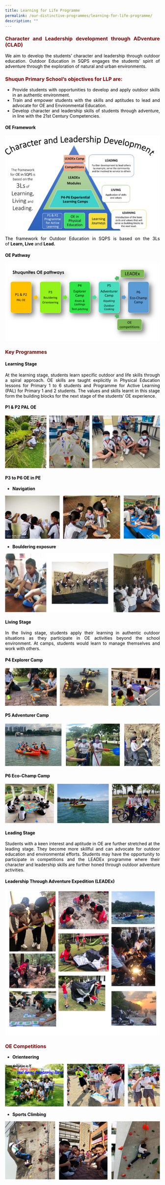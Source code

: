 ```yaml
---
title: Learning for Life Programme
permalink: /our-distinctive-programmes/learning-for-life-programme/
description: ""
---
```

<h3 style="text-align: justify;"><strong><span style="color: #800000;">Character and Leadership development through ADventure (CLAD)</span></strong></h3>

<p style="text-align: justify;"><span style="color: #000000;">We aim to develop the students&rsquo; character and leadership through outdoor education. Outdoor Education in SQPS engages the students&rsquo; spirit of adventure through the exploration of natural and urban environments.</span></p>

<h3 style="text-align: justify;"><strong><span style="color: #800000;">Shuqun Primary School&rsquo;s objectives for LLP are:</span></strong></h3>

<ul style="text-align: justify;">
<li><span style="color: #000000;">Provide students with opportunities to develop and apply outdoor skills in an authentic environment.</span></li>
<li><span style="color: #000000;">Train and empower students with the skills and aptitudes to lead and advocate for OE and Environmental Education.</span></li>
<li><span style="color: #000000;">Develop character and leadership skills of students through adventure, in line with the 21st Century Competencies.</span></li>
</ul>
<h4 style="text-align: justify;"><span style="color: #000000;"><strong>OE Framework</strong></span></h4>

![](/images/LLP001.jpg)
<p style="text-align: justify;"><span style="color: #000000;">The framework for Outdoor Education in SQPS is based on the 3Ls of&nbsp;<strong>Learn, Live</strong>&nbsp;and&nbsp;<strong>Lead. </strong></span></p>
<h4 style="text-align: justify;"><span style="color: #000000;"><strong>OE Pathway</strong></span></h4>

![](/images/LLP002.jpg)
<h3 style="text-align: justify;"><strong><span style="color: #800000;">Key Programmes</span></strong></h3>

<h4 style="text-align: justify;"><span style="color: #000000;"><strong>Learning Stage</strong></span></h4>
<p style="text-align: justify;"><span style="color: #000000;">At the learning stage, students learn specific outdoor and life skills through a spiral approach. OE skills are taught explicitly in Physical Education lessons for Primary 1 to 6 students and Programme for Active Learning (PAL) for Primary 1 and 2 students. The values and skills learnt in this stage form the building blocks for the next stage of the students&rsquo; OE experience.</span></p>
<h4 style="text-align: justify;"><span style="color: #000000;"><strong>P1 &amp; P2 PAL OE</strong></span></h4>

![](/images/LLP003.jpg)
<h4 style="text-align: justify;"><span style="color: #000000;"><strong>P3 to P6 OE in PE</strong></span></h4>
<ul>
<li style="text-align: justify;"><span style="color: #000000;"><strong>Navigation</strong></span></li>
</ul>

![](/images/LLP004.jpg)
<ul>
<li style="text-align: justify;"><span style="color: #000000;"><strong>Bouldering exposure</strong></span></li>
</ul>

![](/images/LLP005.jpg)
<h4 style="text-align: justify;"><span style="color: #000000;"><strong>Living Stage</strong></span></h4>
<p style="text-align: justify;"><span style="color: #000000;">In the living stage, students apply their learning in authentic outdoor situations as they participate in OE activities beyond the school environment. At camps, students would learn to manage themselves and work with others.&nbsp;</span></p>
<h4 style="text-align: justify;"><span style="color: #000000;"><strong>P4 Explorer Camp</strong></span></h4>

![](/images/LLP006.jpg)
<h4 style="text-align: justify;"><span style="color: #000000;"><strong>P5 Adventurer Camp</strong></span></h4>

![](/images/LLP007.jpg)
<h4 style="text-align: justify;"><span style="color: #000000;"><strong>P6 Eco-Champ Camp</strong></span></h4>

![](/images/LLP008.jpg)
<h4 style="text-align: justify;"><span style="color: #000000;"><strong>Leading Stage</strong></span></h4>
<p style="text-align: justify;"><span style="color: #000000;">Students with a keen interest and aptitude in OE are further stretched at the leading stage. They become more skillful and can advocate for outdoor education and environmental efforts. Students may have the opportunity to participate in competitions and the LEADEx programme where their character and leadership skills are further honed through outdoor adventure activities.</span></p>
<h4 style="text-align: justify;"><span style="color: #000000;"><strong>Leadership Through Adventure Expedition (LEADEx)</strong></span></h4>

![](/images/LEADEx.jpg)

<h3 style="text-align: justify;"><strong><span style="color: #800000;">OE Competitions</span></strong></h3>
<ul>
<li style="text-align: justify;"><span style="color: #000000;"><strong>Orienteering</strong></span></li>
</ul>

![](/images/LLP009.jpg)
<ul>
<li style="text-align: justify;"><span style="color: #000000;"><strong>Sports Climbing</strong></span></li>
</ul>

![](/images/LLP010.jpg)